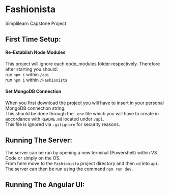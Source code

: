 # Fashionista
Simplilearn Capstone Project

## First Time Setup:

#### Re-Establish Node Modules
This project will ignore each node_modules folder respectively. Therefore after starting you should:  
run ```npm i``` within ```/api```  
run ```npm i``` within ```/Fashionista```  
  
#### Set MongoDB Connection
When you first download the project you will have to insert in your personal MongoDB connection string.  
This should be done through the ```.env``` file which you will have to create in accordance with ```README.md``` located under ```/api```.    
This file is ignored via ```.gitignore``` for security reasons.

## Running The Server:
The server can be run by opening a new terminal (Powershell) within VS Code or simply on the OS.  
From here move to the ```Fashionista``` project directory and then ```cd``` into ```api```.  
The server can then be run using the command ```npm run dev```.  

## Running The Angular UI:

